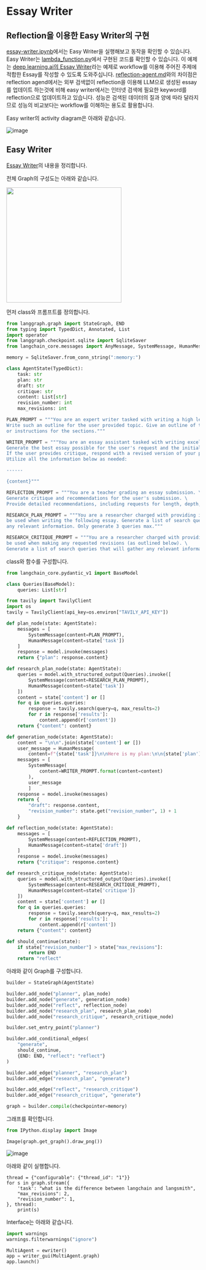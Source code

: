 # Essay Writer

## Reflection을 이용한 Easy Writer의 구현

[essay-writer.ipynb](./agent/essay-writer.ipynb)에서는 Easy Writer을 실행해보고 동작을 확인할 수 있습니다. Easy Writer는 [lambda_function.py](./lambda-chat-ws/lambda_function.py)에서 구현된 코드를 확인할 수 있습니다. 이 예제는 [deep learning.ai의 Essay Writer](https://learn.deeplearning.ai/courses/ai-agents-in-langgraph/lesson/7/essay-writer)라는 예제로 workflow를 이용해 주어진 주제에 적합한 Essay를 작성할 수 있도록 도와주십니다. [reflection-agent.md](./reflection-agent.md)와의 차이점은 reflection agend에서는 외부 검색없이 reflection을 이용해 LLM으로 생성된 essay를 업데이트 하는것에 비해 easy writer에서는 인터넷 검색에 필요한 keyword를 reflection으로 업데이트하고 있습니다. 성능은 검색된 데이터의 질과 양에 따라 달라지므로 성능의 비교보다는 workflow를 이해하는 용도로 활용합니다. 

Easy writer의 activity diagram은 아래와 같습니다. 

![image](https://github.com/user-attachments/assets/ad19e5b8-6c02-4ce5-963d-1d9ed889c39e)



## Easy Writer

[Essay Writer](https://learn.deeplearning.ai/courses/ai-agents-in-langgraph/lesson/7/essay-writer)의 내용을 정리합니다.

전체 Graph의 구성도는 아래와 같습니다.

<img src="https://github.com/kyopark2014/llm-agent/assets/52392004/e99efd4a-10ff-41e9-9d3b-5f2dcd2d341a" width="300">


먼저 class와 프롬프트를 정의합니다.

```python
from langgraph.graph import StateGraph, END
from typing import TypedDict, Annotated, List
import operator
from langgraph.checkpoint.sqlite import SqliteSaver
from langchain_core.messages import AnyMessage, SystemMessage, HumanMessage, AIMessage, ChatMessage

memory = SqliteSaver.from_conn_string(":memory:")

class AgentState(TypedDict):
    task: str
    plan: str
    draft: str
    critique: str
    content: List[str]
    revision_number: int
    max_revisions: int

PLAN_PROMPT = """You are an expert writer tasked with writing a high level outline of an essay. \
Write such an outline for the user provided topic. Give an outline of the essay along with any relevant notes \
or instructions for the sections."""

WRITER_PROMPT = """You are an essay assistant tasked with writing excellent 5-paragraph essays.\
Generate the best essay possible for the user's request and the initial outline. \
If the user provides critique, respond with a revised version of your previous attempts. \
Utilize all the information below as needed: 

------

{content}"""

REFLECTION_PROMPT = """You are a teacher grading an essay submission. \
Generate critique and recommendations for the user's submission. \
Provide detailed recommendations, including requests for length, depth, style, etc."""

RESEARCH_PLAN_PROMPT = """You are a researcher charged with providing information that can \
be used when writing the following essay. Generate a list of search queries that will gather \
any relevant information. Only generate 3 queries max."""

RESEARCH_CRITIQUE_PROMPT = """You are a researcher charged with providing information that can \
be used when making any requested revisions (as outlined below). \
Generate a list of search queries that will gather any relevant information. Only generate 3 queries max."""
```

class와 함수를 구성합니다.

```python
from langchain_core.pydantic_v1 import BaseModel

class Queries(BaseModel):
    queries: List[str]

from tavily import TavilyClient
import os
tavily = TavilyClient(api_key=os.environ["TAVILY_API_KEY"])

def plan_node(state: AgentState):
    messages = [
        SystemMessage(content=PLAN_PROMPT), 
        HumanMessage(content=state['task'])
    ]
    response = model.invoke(messages)
    return {"plan": response.content}

def research_plan_node(state: AgentState):
    queries = model.with_structured_output(Queries).invoke([
        SystemMessage(content=RESEARCH_PLAN_PROMPT),
        HumanMessage(content=state['task'])
    ])
    content = state['content'] or []
    for q in queries.queries:
        response = tavily.search(query=q, max_results=2)
        for r in response['results']:
            content.append(r['content'])
    return {"content": content}

def generation_node(state: AgentState):
    content = "\n\n".join(state['content'] or [])
    user_message = HumanMessage(
        content=f"{state['task']}\n\nHere is my plan:\n\n{state['plan']}")
    messages = [
        SystemMessage(
            content=WRITER_PROMPT.format(content=content)
        ),
        user_message
        ]
    response = model.invoke(messages)
    return {
        "draft": response.content, 
        "revision_number": state.get("revision_number", 1) + 1
    }

def reflection_node(state: AgentState):
    messages = [
        SystemMessage(content=REFLECTION_PROMPT), 
        HumanMessage(content=state['draft'])
    ]
    response = model.invoke(messages)
    return {"critique": response.content}

def research_critique_node(state: AgentState):
    queries = model.with_structured_output(Queries).invoke([
        SystemMessage(content=RESEARCH_CRITIQUE_PROMPT),
        HumanMessage(content=state['critique'])
    ])
    content = state['content'] or []
    for q in queries.queries:
        response = tavily.search(query=q, max_results=2)
        for r in response['results']:
            content.append(r['content'])
    return {"content": content}

def should_continue(state):
    if state["revision_number"] > state["max_revisions"]:
        return END
    return "reflect"
```

아래와 같이 Graph를 구성합니다.

```python
builder = StateGraph(AgentState)

builder.add_node("planner", plan_node)
builder.add_node("generate", generation_node)
builder.add_node("reflect", reflection_node)
builder.add_node("research_plan", research_plan_node)
builder.add_node("research_critique", research_critique_node)

builder.set_entry_point("planner")

builder.add_conditional_edges(
    "generate", 
    should_continue, 
    {END: END, "reflect": "reflect"}
)

builder.add_edge("planner", "research_plan")
builder.add_edge("research_plan", "generate")

builder.add_edge("reflect", "research_critique")
builder.add_edge("research_critique", "generate")

graph = builder.compile(checkpointer=memory)
```

그래프를 확인합니다.

```python
from IPython.display import Image

Image(graph.get_graph().draw_png())
```

![image](https://github.com/user-attachments/assets/f7cce78b-2339-454c-8286-f30739ecc392)


아래와 같이 실행합니다.

```pyhton
thread = {"configurable": {"thread_id": "1"}}
for s in graph.stream({
    'task': "what is the difference between langchain and langsmith",
    "max_revisions": 2,
    "revision_number": 1,
}, thread):
    print(s)
```

Interface는 아래와 같습니다.

```python
import warnings
warnings.filterwarnings("ignore")

MultiAgent = ewriter()
app = writer_gui(MultiAgent.graph)
app.launch()
```
